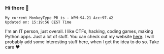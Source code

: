 ### Hi there 👋
<!-- PB START -->
```
My current MonkeyType PB is - WPM:94.21 Acc:97.42
Updated on: 15:19:56 CEST Time
```
<!-- PB END -->
I'm an IT person, just overall. I like CTFs, hacking, coding games, making Python apps. Just a lot of stuff.
You can check out my website [here](https://skill3472.github.io/).
I will probably add some interesting stuff here, when I get the idea to do so. Take care ❤️
